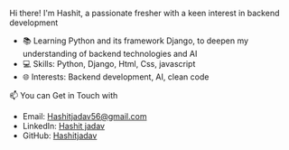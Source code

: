  Hi there! I'm Hashit, a passionate fresher with a keen interest in backend development
 - 📚 Learning Python and its framework Django, to deepen my understanding of backend technologies and AI
 - 💻 Skills: Python, Django, Html, Css, javascript
 - 🌐 Interests: Backend development, AI, clean code

 📫 You can Get in Touch with

- Email: Hashitjadav56@gmail.com
- LinkedIn: [Hashit jadav](https://www.linkedin.com/in/hashit-jadav-29b1192a9/)
- GitHub: [Hashitjadav](https://github.com/Hashitjadav)
